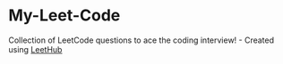 # My-Leet-Code
Collection of LeetCode questions to ace the coding interview! - Created using [LeetHub](https://github.com/QasimWani/LeetHub)
